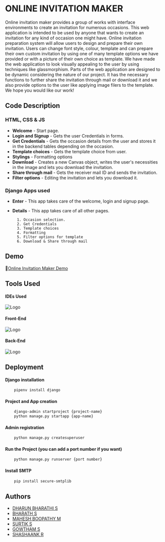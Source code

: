 
# ONLINE INVITATION MAKER

Online invitation maker provides a group of works with interface environments to create an invitation for numerous occasions. 
This web application is intended to be used by anyone that wants to create an invitation for any kind of occasion one might have.
Online invitation preparation system will allow users to design and prepare their own invitation.
Users can change font style, colour, template and can prepare their own custom invitation by using one of many template options we have  provided or with a picture of their own choice as template.
We have made the web application to look visually appealing to the user by using techniques like glassmorphism.
Parts of the web application are designed to be dynamic considering the nature of our project.
It has the necessary functions to further share the invitation through mail or download it and we also provide options to the user like applying image filers to the template.
We hope you would like our work!

## Code Description
### HTML, CSS & JS

- **Welcome** - Start page.
- **Login and Signup** - Gets the user Credentials in forms.
- **Get Credentials** - Gets the occasion details from the user and stores it in the backend tables depending on the occasion.
- **Template choices** - Gets the template choice from user.
- **Stylings** - Formatting options
- **Download** - Creates a new Canvas object, writes the user's necessities in the image and lets you download the invitation.
- **Share through mail** - Gets the receiver mail ID and sends the invitation.
- **Filter options** - Editing the invitation and lets you download it.


###  Django Apps used 

- **Enter** - This app takes care of the welcome, login and signup page.
- **Details** - This app takes care of all other pages. 

        1. Occasion selection.
        2. Get Credentials
        3. Template choices
        4. Formatting
        5. Filter options for template
        6. Download & Share through mail
## Demo

🔗[Online Invitation Maker Demo](https://drive.google.com/file/d/1DFipqJCbqRNUxxm66FmZSKTwHKB3uTgv/view?usp=sharing)

## Tools Used
#### IDEs Used

![Logo](https://surveymonkey-assets.s3.amazonaws.com/survey/290106376/1176d9f5-b9e8-4e70-9c53-e7373809ba8b.png)

#### Front-End
![Logo](https://p92.com/binaries/content/gallery/p92website/technologies/htmlcssjs-overview.png)

#### Back-End

![Logo](https://hackr.io/tutorials/learn-django/logo/logo-django?ver=1610114943)


## Deployment

#### Django installation
```bash
    pipenv install django
```

#### Project and App creation
```bash
    django-admin startproject {project-name}
    python manage.py startapp {app-name}
```

#### Admin registration
```bash
    python manage.py createsuperuser
```

#### Run the Project (you can add a port number if you want)
```bash
    python manage.py runserver {port number}
```

#### Install SMTP
```bash
    pip install secure-smtplib
```

## Authors

- [DHARUN BHARATHI S](https://github.com/dharundb)
- [BHARATH S](https://github.com/Bharath1811)
- [MAHESH BOOPATHY M](https://github.com/Mahesh-021101)
- [SURTIK S](https://github.com/surtik48)
- [GOWTHAM S](https://github.com/jgowtham193)
- [SHASHAANK R](https://github.com/shashaank13)
